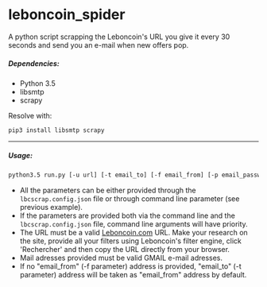 # leboncoin_spider
A python script scrapping the Leboncoin's URL you give it every 30 seconds and send you an e-mail when new offers pop.

##### Dependencies:
- Python 3.5
- libsmtp
- scrapy

Resolve with:
```bash
pip3 install libsmtp scrapy
```
___

##### Usage:
```bash
python3.5 run.py [-u url] [-t email_to] [-f email_from] [-p email_password]
```
- All the parameters can be either provided through the `lbcscrap.config.json` file or through command line parameter (see previous example).
- If the parameters are provided both via the command line and the `lbcscrap.config.json` file, command line arguments will have priority.
- The URL must be a valid [Leboncoin.com](https://www.leboncoin.fr) URL. Make your research on the site, provide all your filters using Leboncoin's filter engine, click 'Rechercher' and then copy the URL directly from your browser.
- Mail adresses provided must be valid GMAIL e-mail adresses.
- If no "email_from" (-f parameter) address is provided, "email_to" (-t parameter) address will be taken as "email_from" address by default.
